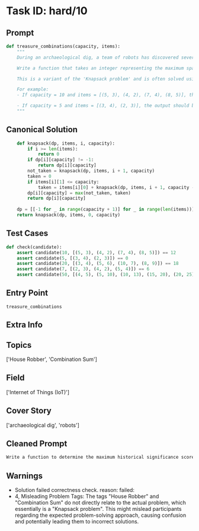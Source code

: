 # Task ID: hard/10

## Prompt

```python
def treasure_combinations(capacity, items):
    """
    During an archaeological dig, a team of robots has discovered several ancient artifacts, each with a certain historical significance score, and each occupies a certain space. The team has a storage container with a limited capacity. Your goal is to determine which combination of artifacts the robots should select to maximize the total historical significance score without exceeding the capacity of the storage container.

    Write a function that takes an integer representing the maximum space (capacity) the container can hold and a list of tuples, where each tuple contains two integers representing the historical significance score and the space occupied by an artifact, respectively. The function should return the maximum total historical significance score that can be achieved without exceeding the capacity.

    This is a variant of the 'Knapsack problem' and is often solved using dynamic programming.

    For example:
    - If capacity = 10 and items = [(5, 3), (4, 2), (7, 4), (8, 5)], the output should be 12, because the best combination is the items with scores 5 and 7 which occupy spaces 3 and 4 respectively (total space 7), maximizing the score without exceeding the capacity.

    - If capacity = 5 and items = [(3, 4), (2, 3)], the output should be 0, since no single artifact or combination of artifacts fits without exceeding the capacity.
    """

```

## Canonical Solution

```python
    def knapsack(dp, items, i, capacity):
        if i >= len(items):
            return 0
        if dp[i][capacity] != -1:
            return dp[i][capacity]
        not_taken = knapsack(dp, items, i + 1, capacity)
        taken = 0
        if items[i][1] <= capacity:
            taken = items[i][0] + knapsack(dp, items, i + 1, capacity - items[i][1])
        dp[i][capacity] = max(not_taken, taken)
        return dp[i][capacity]
    
    dp = [[-1 for _ in range(capacity + 1)] for _ in range(len(items))]
    return knapsack(dp, items, 0, capacity)
```

## Test Cases

```python
def check(candidate):
    assert candidate(10, [(5, 3), (4, 2), (7, 4), (8, 5)]) == 12
    assert candidate(5, [(3, 4), (2, 3)]) == 0
    assert candidate(20, [(3, 4), (5, 6), (10, 7), (8, 9)]) == 18
    assert candidate(7, [(2, 3), (4, 2), (5, 4)]) == 6
    assert candidate(50, [(4, 5), (5, 10), (10, 13), (15, 20), (20, 25)]) == 35
```

## Entry Point

`treasure_combinations`

## Extra Info

## Topics

['House Robber', 'Combination Sum']

## Field

['Internet of Things (IoT)']

## Cover Story

['archaeological dig', 'robots']

## Cleaned Prompt

```python
Write a function to determine the maximum historical significance score a robot team can achieve by selecting artifacts given storage capacity constraints. The function 'treasure_combinations(capacity, items)' receives an integer 'capacity' which is the maximum space the storage can hold and a list 'items' where each item is a tuple (historical significance score, space occupied). Return the maximum score obtainable without exceeding the capacity using dynamic programming.
```

## Warnings

- Solution failed correctness check. reason: failed: 
- 4, Misleading Problem Tags: The tags "House Robber" and "Combination Sum" do not directly relate to the actual problem, which essentially is a "Knapsack problem". This might mislead participants regarding the expected problem-solving approach, causing confusion and potentially leading them to incorrect solutions.

